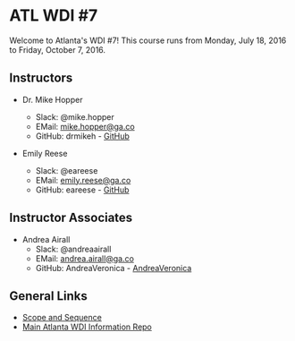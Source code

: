# ATL WDI #7

Welcome to Atlanta's WDI #7!
This course runs from Monday, July 18, 2016 to Friday, October 7, 2016.

## Instructors

* Dr. Mike Hopper
  - Slack: @mike.hopper
  - EMail: mike.hopper@ga.co
  - GitHub: drmikeh - [GitHub](https://github.com/drmikeh)

* Emily Reese
  - Slack:  @eareese
  - EMail:  emily.reese@ga.co
  - GitHub: eareese - [GitHub](https://github.com/eareese)

## Instructor Associates

* Andrea Airall
  - Slack: @andreaairall
  - EMail: andrea.airall@ga.co
  - GitHub: AndreaVeronica - [AndreaVeronica](https://github.com/AndreaVeronica)

## General Links

* [Scope and Sequence](scope-and-sequence.md)
* [Main Atlanta WDI Information Repo](https://github.com/ATL-WDI-Curriculum/wdi)
